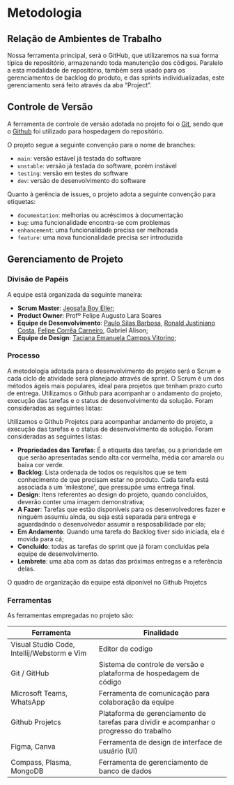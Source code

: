 
# Metodologia

## Relação de Ambientes de Trabalho

Nossa ferramenta principal, será o GitHub, que utilizaremos na sua forma típica de repositório, armazenando toda manutenção dos códigos. Paralelo a esta modalidade de repositório, também será usado para os gerenciamentos de backlog do produto, e das sprints individualizadas, este gerenciamento será feito através da aba “Project”.


## Controle de Versão

A ferramenta de controle de versão adotada no projeto foi o
[Git](https://git-scm.com/), sendo que o [Github](https://github.com)
foi utilizado para hospedagem do repositório.

O projeto segue a seguinte convenção para o nome de branches:

- `main`: versão estável já testada do software
- `unstable`: versão já testada do software, porém instável
- `testing`: versão em testes do software
- `dev`: versão de desenvolvimento do software

Quanto à gerência de issues, o projeto adota a seguinte convenção para
etiquetas:

- `documentation`: melhorias ou acréscimos à documentação
- `bug`: uma funcionalidade encontra-se com problemas
- `enhancement`: uma funcionalidade precisa ser melhorada
- `feature`: uma nova funcionalidade precisa ser introduzida

## Gerenciamento de Projeto

### Divisão de Papéis

A equipe está organizada da seguinte maneira:

- __Scrum Master__: [Jeosafa Boy Eller](https://github.com/JEOSAFAELLER);
- __Product Owner__: Profº Felipe Augusto Lara Soares
- __Equipe de Desenvolvimento__: [Paulo Silas Barbosa](https://github.com/pauloosilas), [Ronald Justiniano Costa](https://github.com/donRond), [Felipe Corrêa Carneiro](https://github.com/fel-dev), Gabriel Alison; 
- __Equipe de Design__: [Taciana Emanuela Campos Vitorino](https://github.com/tacivitorino);

### Processo

A metodologia adotada para o desenvolvimento do projeto será o Scrum e cada ciclo de atividade será planejado através de sprint. O Scrum é um dos métodos ágeis mais populares, ideal para projetos que tenham prazo curto de entrega. Utilizamos o Github para acompanhar o andamento do projeto, execução das tarefas e o status de desenvolvimento da solução. Foram consideradas as seguintes listas:

Utilizamos o Github Projetcs para acompanhar andamento do projeto, a execução das tarefas e o status de desenvolvimento da solução. Foram consideradas as seguintes listas:

- **Propriedades das Tarefas**: É a etiqueta das tarefas, ou a prioridade em que serão apresentadas sendo alta cor vermelha, média cor amarela ou baixa cor verde.
- **Backlog**: Lista ordenada de todos os requisitos que se tem conhecimento de que precisam estar no produto. Cada tarefa está associada a um 'milestone', que pressupõe uma entrega final.
- **Design**: Itens referentes ao design do projeto, quando concluídos, deverão conter uma imagem demonstrativa;
- **A Fazer**: Tarefas que estão disponíveis para os desenvolvedores fazer e ninguém assumiu ainda, ou seja está separada para entrega e aguardadndo o desenvolvedor assumir a resposabilidade por ela;
- **Em Andamento**: Quando uma tarefa do Backlog tiver sido iniciada, ela é movida para cá;
- **Concluído**: todas as tarefas do sprint que já foram concluídas pela equipe de desenvolvimento.
- **Lembrete**: uma aba com as datas das próximas entregas e a referência delas.

O quadro de organização da equipe está diponível no Github Projetcs 

### Ferramentas

As ferramentas empregadas no projeto são:

| Ferramenta                                   | Finalidade                                                                               |
| -------------------------------------------- | ---------------------------------------------------------------------------------------- |
| Visual Studio Code, Intellij/Webstorm e Vim | Editor de codigo                                                                         |
| Git / GitHub                                 | Sistema de controle de versão e plataforma de hospedagem de código                       |
| Microsoft Teams, WhatsApp                    | Ferramenta de comunicação para colaboração da equipe                                     |
| Github Projetcs                                       | Plataforma de gerenciamento de tarefas para dividir e acompanhar o progresso do trabalho |
| Figma, Canva                                 | Ferramenta de design de interface de usuário (UI)                                        |
| Compass, Plasma, MongoDB                     | Ferramenta de gerenciamento de banco de dados                                            |
